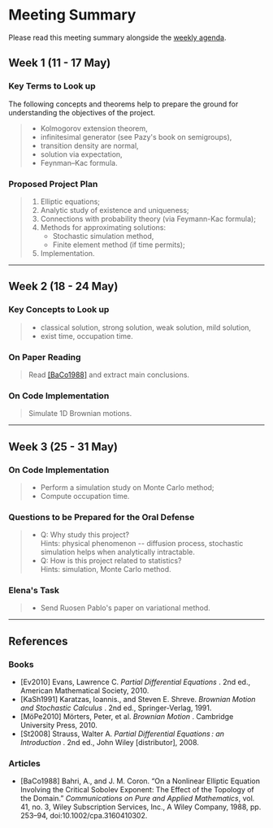 # Meeting Summary
Please read this meeting summary alongside the [weekly agenda](weekly_agenda.md).

<!-- WEEK 1 -->
## Week 1 (11 - 17 May)

### Key Terms to Look up
The following concepts and theorems help to prepare the ground for understanding the objectives of the project.
> - Kolmogorov extension theorem,
> - infinitesimal generator (see Pazy's book on semigroups),
> - transition density are normal,
> - solution via expectation,
> - Feynman–Kac formula.

### Proposed Project Plan
> 1. Elliptic equations;
> 2. Analytic study of existence and uniqueness;
> 3. Connections with probability theory (via Feymann-Kac formula);
> 4. Methods for approximating solutions:
>    - Stochastic simulation method,
>    - Finite element method (if time permits);
> 5. Implementation.

---

<!-- WEEK 2 -->
## Week 2 (18 - 24 May)

### Key Concepts to Look up
> - classical solution, strong solution, weak solution, mild solution,
> - exist time, occupation time.

### On Paper Reading
> Read [\[BaCo1988\]](#BaCo1988) and extract main conclusions.

### On Code Implementation
> Simulate 1D Brownian motions.

---

<!-- WEEK 3 -->
## Week 3 (25 - 31 May)

### On Code Implementation
> - Perform a simulation study on Monte Carlo method;
> - Compute occupation time.

### Questions to be Prepared for the Oral Defense
> - Q: Why study this project?<br>
    Hints: physical phenomenon -- diffusion process, stochastic simulation helps when analytically intractable.
> - Q: How is this project related to statistics?<br>
    Hints: simulation, Monte Carlo method.

### Elena's Task
> - Send Ruosen Pablo's paper on variational method.

---

<!-- REFERENCES -->
<!-- MLA 8th edition-->
## References

### Books
- <a name="Ev2010"></a>
    \[Ev2010\] Evans, Lawrence C. *Partial Differential Equations* . 2nd ed., American Mathematical Society, 2010.
- <a name="KaSh1991"></a>
    \[KaSh1991\] Karatzas, Ioannis., and Steven E. Shreve. *Brownian Motion and Stochastic Calculus* . 2nd ed., Springer-Verlag, 1991.
- <a name="MöPe2010"></a>
    \[MöPe2010\] Mörters, Peter, et al. *Brownian Motion* . Cambridge University Press, 2010.
- <a name="St2008"></a>
    \[St2008\] Strauss, Walter A. *Partial Differential Equations : an Introduction* . 2nd ed., John Wiley \[distributor\], 2008.

### Articles
- <a name="BaCo1988"></a>
    \[BaCo1988\] Bahri, A., and J. M. Coron. “On a Nonlinear Elliptic Equation Involving the Critical Sobolev Exponent: The Effect of the Topology of the Domain.” *Communications on Pure and Applied Mathematics*, vol. 41, no. 3, Wiley Subscription Services, Inc., A Wiley Company, 1988, pp. 253–94, doi:10.1002/cpa.3160410302.
